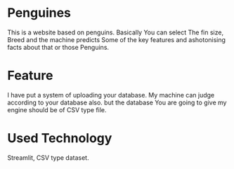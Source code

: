 # Penguines 
This is a website based on penguins. Basically You can select The fin size, Breed and the machine predicts Some of the key features and ashotonising facts about that or those Penguins.
# 
# Feature
I  have put a system of uploading your database. My machine can judge according to your database also. but the database You are going to give my engine should be of CSV type file.
 # Used Technology 
 Streamlit,
 CSV type dataset.

